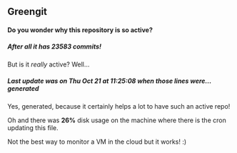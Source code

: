 ## Greengit

#### Do you wonder why this repository is so active?

##### After all it has 23583 commits!

But is it *really* active? Well...

##### Last update was on Thu Oct 21 at 11:25:08 when those lines were... generated

Yes, generated, because it certainly helps a lot to have such an active repo!

Oh and there was **26%** disk usage on the machine
where there is the cron updating this file.

Not the best way to monitor a VM in the cloud but it works! :)
